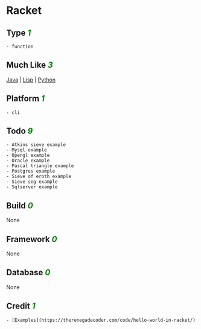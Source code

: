 # Racket

## Type <i style='color:green;'>1</i>
	- function
## Much Like <i style='color:green;'>3</i>
[Java](JAVA.md) | [Lisp](LISP.md) | [Python](PYTHON.md)
## Platform <i style='color:green;'>1</i>
	- cli
## Todo <i style='color:green;'>9</i>
	- Atkins sieve example
	- Mysql example
	- Opengl example
	- Oracle example
	- Pascal triangle example
	- Postgres example
	- Sieve of eroth example
	- Sieve seg example
	- Sqlserver example
## Build <i style='color:green;'>0</i>
None
## Framework <i style='color:green;'>0</i>
None
## Database <i style='color:green;'>0</i>
None
## Credit <i style='color:green;'>1</i>
	- [Examples](https://therenegadecoder.com/code/hello-world-in-racket/)